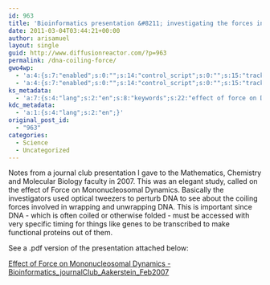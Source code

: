 ```yaml
---
id: 963
title: 'Bioinformatics presentation &#8211; investigating the forces involved in DNA folding'
date: 2011-03-04T03:44:21+00:00
author: arisamuel
layout: single
guid: http://www.diffusionreactor.com/?p=963
permalink: /dna-coiling-force/
gwo4wp:
  - 'a:4:{s:7:"enabled";s:0:"";s:14:"control_script";s:0:"";s:15:"tracking_script";s:0:"";s:17:"conversion_script";s:0:"";}'
  - 'a:4:{s:7:"enabled";s:0:"";s:14:"control_script";s:0:"";s:15:"tracking_script";s:0:"";s:17:"conversion_script";s:0:"";}'
ks_metadata:
  - 'a:7:{s:4:"lang";s:2:"en";s:8:"keywords";s:22:"effect of force on DNA";s:19:"keywords_autoupdate";s:1:"0";s:11:"description";s:22:"effect of force on DNA";s:22:"description_autoupdate";s:1:"0";s:5:"title";s:46:"chromatin journal club, effect of force on DNA";s:6:"robots";s:12:"index,follow";}'
kdc_metadata:
  - 'a:1:{s:4:"lang";s:2:"en";}'
original_post_id:
  - "963"
categories:
  - Science
  - Uncategorized
---
```

Notes from a journal club presentation I gave to the Mathematics, Chemistry and Molecular Biology faculty in 2007. This was an elegant study, called on the effect of Force on Mononucleosomal Dynamics. Basically the investigators used optical tweezers to perturb DNA to see about the coiling forces involved in wrapping and unwrapping DNA. This is important since DNA - which is often coiled or otherwise folded - must be accessed with very specific timing for things like genes to be transcribed to make functional proteins out of them.

See a .pdf version of the presentation attached below:

<a href="http://www.samuelakerstein.com/wp-content/uploads/2012/11/bioinformatics_journalclub_preso_aakerstein_feb2007-vff1.pdf">Effect of Force on Mononucleosomal Dynamics - Bioinformatics_journalClub_Aakerstein_Feb2007</a>